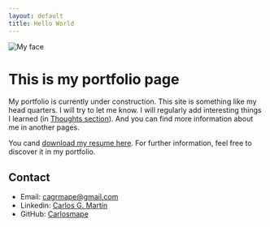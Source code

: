 ```yaml
---
layout: default
title: Hello World
---
```

<div class="circular--portrait">
<img title="My face" alt="My face" src="/assets/img/my_face.png">
</div>

# This is my portfolio page
My portfolio is currently under construction. This site is something like my head quarters. I will try to let me know. I will regularly add interesting things I learned (in [Thoughts section](./posts)). And you can find more information about me in another pages.

You cand [download my resume here](/assets/docs/cagrmape-cv.pdf). For further information, feel free to discover it in my portfolio.

## Contact
 - Email: [cagrmape@gmail.com](mailto:cagrmape@gmail.com)
 - Linkedin: [Carlos G. Martín](https://www.linkedin.com/in/carlos-g-mart%C3%ADn-p%C3%A9rez-37321a112)
 - GitHub: [Carlosmape](https://github.com/Carlosmape)
